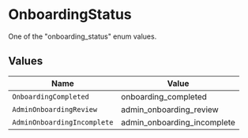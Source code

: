 # OnboardingStatus

One of the "onboarding_status" enum values.


## Values

| Name                        | Value                       |
| --------------------------- | --------------------------- |
| `OnboardingCompleted`       | onboarding_completed        |
| `AdminOnboardingReview`     | admin_onboarding_review     |
| `AdminOnboardingIncomplete` | admin_onboarding_incomplete |